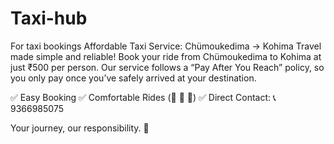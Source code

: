 # Taxi-hub
For taxi bookings
Affordable Taxi Service: Chümoukedima → Kohima
Travel made simple and reliable! Book your ride from Chümoukedima to Kohima at just ₹500 per person. Our service follows a “Pay After You Reach” policy, so you only pay once you’ve safely arrived at your destination.

✅ Easy Booking
✅ Comfortable Rides (🚕 🚗 🚙)
✅ Direct Contact: 📞 9366985075

Your journey, our responsibility. 🚖
